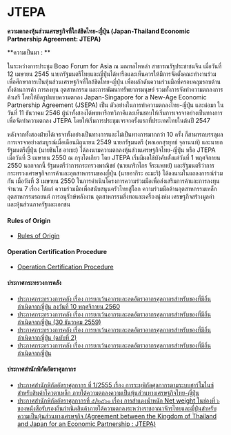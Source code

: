  JTEPA
 ===

**ความตกลงหุ้นส่วนเศรษฐกิจที่ใกล้ชิดไทย-ญี่ปุ่น (Japan-Thailand Economic Partnership Agreement: JTEPA)**



**ความเป็นมา : **

ในระหว่างการประชุม Boao Forum for Asia  ณ มณฑลไหหลำ สาธารณรัฐประชาชนจีน เมื่อวันที่ 12 เมษายน 2545 นายกรัฐมนตรีไทยและญี่ปุ่นได้หารือและเห็นควรให้มีการจัดตั้งคณะทำงานร่วม เพื่อศึกษาการเป็นหุ้นส่วนเศรษฐกิจที่ใกล้ชิดไทย-ญี่ปุ่น เพื่อผลักดันความร่วมมือที่ครอบคลุมรอบด้าน ทั้งด้านการค้า การลงทุน อุตสาหกรรม และการพัฒนาทรัพยากรมนุษย์ รวมทั้งการจัดทำความตกลงการค้าเสรี โดยให้ยึดรูปแบบความตกลง Japan-Singapore for a New-Age Economic Partnership Agreement (JSEPA)  เป็น ตัวอย่างในการทำความตกลงไทย-ญี่ปุ่น และต่อมา ในวันที่ 11 ธันวาคม 2546 ผู้นำทั้งสองได้พบหารือทวิภาคีและเห็นชอบให้เริ่มการเจรจาอย่างเป็นทางการ เพื่อจัดทำความตกลง JTEPA  โดยให้เริ่มการประชุมเจรจาครั้งแรกที่ประเทศไทยในต้นปี 2547

หลังจากทั้งสองฝ่ายได้เจรจาทั้งอย่างเป็นทางการและไม่เป็นทางการมากกว่า 10 ครั้ง ก็สามารถบรรลุผลการเจรจาอย่างสมบูรณ์เมื่อเดือนมิถุนายน 2549 นายกรัฐมนตรี (พลเอกสุรยุทธ์ จุลานนท์) และนายกรัฐมนตรีญี่ปุ่น (นายชินโช อาเบะ) ได้ลงนามความตกลงหุ้นส่วนเศรษฐกิจไทย-ญี่ปุ่น หรือ JTEPA  เมื่อวันที่ 3 เมษายน 2550 ณ กรุงโตเกียว  โดย JTEPA  เริ่มมีผลใช้บังคับตั้งแต่วันที่ 1 พฤศจิกายน 2550 นอกจากนี้ รัฐมนตรีว่าการกระทรวงพาณิชย์ (นายเกริกไกร จีระแพทย์) และรัฐมนตรีว่าการกระทรวงเศรษฐกิจการค้าและอุตสาหกรรมของญี่ปุ่น (นายอากิระ อะมะริ)  ได้ลงนามในแถลงการณ์ร่วมกัน เมื่อวันที่ 3 เมษายน 2550 ในการดำเนินโครงการความร่วมมือเพื่อส่งเสริมการค้าและการลงทุน จำนวน 7 เรื่อง ได้แก่ ความร่วมมือเพื่อสนับสนุนครัวไทยสู่โลก  ความร่วมมือด้านอุตสาหกรรมเหล็ก  อุตสาหกรรมรถยนต์ การอนุรักษ์พลังงาน อุตสาหกรรมสิ่งทอและเครื่องนุ่งห่ม เศรษฐกิจสร้างมูลค่า และหุ้นส่วนภาครัฐและเอกชน


#### Rules of Origin

-   [Rules of Origin](http://www.customs.go.th/cont_strc_download.php?lang=th&current_id=142231324147505f4c464b4d464b4c)

#### Operation Certification Procedure

-   [Operation Certification Procedure](http://www.customs.go.th/cont_strc_download.php?lang=th&current_id=142231324147505f4c464b4d464b4d)

#### ประกาศกระทรวงการคลัง

-   [ประกาศกระทรวงการคลัง เรื่อง การยกเว้นอากรและลดอัตราอากรศุลกากรสำหรับของที่มีถิ่นกำเนิดจากญี่ปุ่น ลงวันที่ 10 พฤศจิกายน 2560](http://www.customs.go.th/cont_strc_download.php?lang=th&current_id=142231324147505f49464b4c464a4e)
-   [ประกาศกระทรวงการคลัง เรื่อง การยกเว้นอากรและลดอัตราอากรศุลกากรสำหรับของที่มีถิ่นกำเนิดจากญี่ปุ่น (30 ธันวาคม 2559)](http://www.customs.go.th/cont_strc_download.php?lang=th&current_id=142231324149505f46464b4a464b48)
-   [ประกาศกระทรวงการคลัง เรื่อง การยกเว้นอากรและลดอัตราอากรศุลกากรสำหรับของที่มีถิ่นกำเนิดจากญี่ปุ่น (ฉบับที่ 2)](http://www.customs.go.th/cont_strc_download.php?lang=th&current_id=142231324147505f49464b4c464a4f)
-   [ประกาศกระทรวงการคลัง เรื่อง การยกเว้นอากรและลดอัตราอากรศุลกากรสำหรับของที่มีถิ่นกำเนิดจากญี่ปุ่น](http://www.customs.go.th/cont_strc_download.php?lang=th&current_id=14223132414c505e4f464a4f464b4a)

#### ประกาศสำนักพิกัดอัตราศุลกากร

-   [ประกาศสำนักพิกัดอัตราศุลกากร ที่ 1/2555 เรื่อง การระบุพิกัดศุลกากรตามระบบฮาร์โมไนซ์ สำหรับสินค้าโควตาเหล็ก ภายใต้ความตกลงความเป็นหุ้นส่วนทางเศรษฐกิจไทย-ญี่ปุ่น](http://www.customs.go.th/cont_strc_download.php?lang=th&current_id=142231324147505f4d464a4e464a4e)
-   [ประกาศสำนักพิกัดอัตราศุลกากรที่ ๕/๒๕๖๑ เรื่อง การสำแดงน้ำหนัก Net weight ในช่องที่ ๖ ของหนังสือรับรองถิ่นกำเนิดสินค้าภายใต้ความตกลงระหว่างราชอาณาจักรไทยและญี่ปุ่นสำหรับความเป็นหุ้นส่วนทางเศรษฐกิจ (Agreement between the Kingdom of Thailand and Japan for an Economic Partnership : JTEPA)](http://www.customs.go.th/cont_strc_download.php?lang=th&current_id=14223132414d505f4b464b49464b46)
<!--stackedit_data:
eyJoaXN0b3J5IjpbMTg5MDgzNDMxNywxMzYxNzMwOTAxLC0xMj
kzNjY3OTYyLDkzMDk0MDUwOF19
-->
